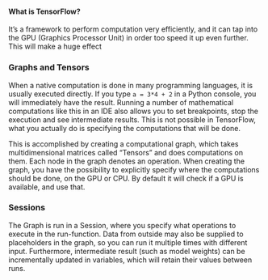 #### What is TensorFlow?

It’s a framework to perform computation very efficiently, and it can tap into the GPU (Graphics Processor Unit) in order too speed it up even further. This will make a huge effect

### Graphs and Tensors

When a native computation is done in many programming languages, it is usually executed directly. If you type
`a = 3*4 + 2` in a Python console, you will immediately have the result. Running a number of mathematical computations like this in an IDE also allows you to set breakpoints, stop the execution and see intermediate results. This is not possible in TensorFlow, what you actually do is specifying the computations that will be done.

This is accomplished by creating a computational graph, which takes multidimensional matrices called “Tensors” and does computations on them. Each node in the graph denotes an operation. When creating the graph, you have the possibility to explicitly specify where the computations should be done, on the GPU or CPU. By default it will check if a GPU is available, and use that.

### Sessions

The Graph is run in a Session, where you specify what operations to execute in the run-function. Data from outside may also be supplied to placeholders in the graph, so you can run it multiple times with different input. Furthermore, intermediate result (such as model weights) can be incrementally updated in variables, which will retain their values between runs.
